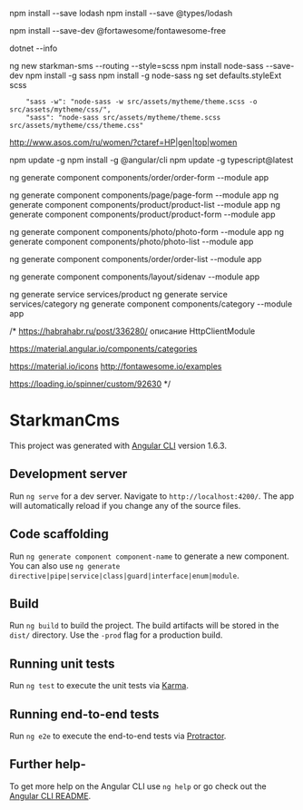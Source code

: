 npm install --save lodash
npm install --save @types/lodash

npm install --save-dev @fortawesome/fontawesome-free

dotnet --info

ng new starkman-sms --routing --style=scss
npm install node-sass --save-dev
npm install -g sass
npm install -g node-sass
ng set defaults.styleExt scss

        "sass -w": "node-sass -w src/assets/mytheme/theme.scss -o src/assets/mytheme/css/",
        "sass": "node-sass src/assets/mytheme/theme.scss src/assets/mytheme/css/theme.css"


http://www.asos.com/ru/women/?ctaref=HP|gen|top|women

npm update -g
npm install -g @angular/cli
npm update -g typescript@latest

ng generate component components/order/order-form --module app

ng generate component components/page/page-form --module app
ng generate component components/product/product-list --module app
ng generate component components/product/product-form --module app

ng generate component components/photo/photo-form --module app
ng generate component components/photo/photo-list --module app

ng generate component components/order/order-list --module app

ng generate component components/layout/sidenav --module app

ng generate service services/product
ng generate service services/category
ng generate component components/category  --module app

/*
https://habrahabr.ru/post/336280/ описание HttpClientModule

https://material.angular.io/components/categories

https://material.io/icons
http://fontawesome.io/examples

https://loading.io/spinner/custom/92630
*/

# StarkmanCms

This project was generated with [Angular CLI](https://github.com/angular/angular-cli) version 1.6.3.

## Development server

Run `ng serve` for a dev server. Navigate to `http://localhost:4200/`. The app will automatically reload if you change any of the source files.

## Code scaffolding

Run `ng generate component component-name` to generate a new component. You can also use `ng generate directive|pipe|service|class|guard|interface|enum|module`.

## Build

Run `ng build` to build the project. The build artifacts will be stored in the `dist/` directory. Use the `-prod` flag for a production build.

## Running unit tests

Run `ng test` to execute the unit tests via [Karma](https://karma-runner.github.io).

## Running end-to-end tests

Run `ng e2e` to execute the end-to-end tests via [Protractor](http://www.protractortest.org/).

## Further help-

To get more help on the Angular CLI use `ng help` or go check out the [Angular CLI README](https://github.com/angular/angular-cli/blob/master/README.md).

